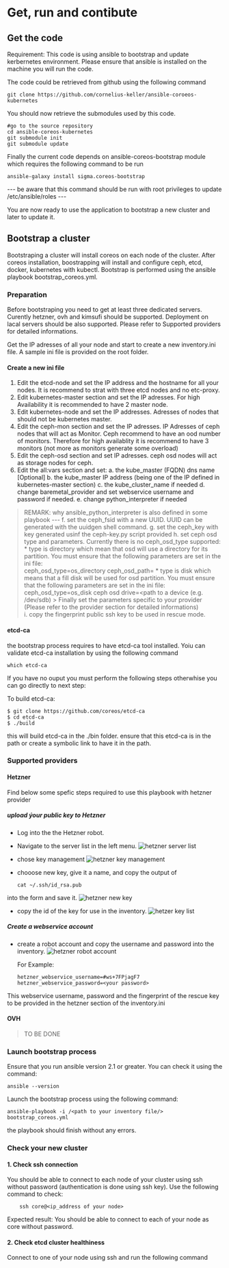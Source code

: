 # Get, run and contibute #
## Get the code ##

Requirement: This code is using ansible to bootstrap and update kerbernetes environment. Please ensure that ansible is installed on the machine you will run the code.

The code could be retrieved from github using the following command
```
git clone https://github.com/cornelius-keller/ansible-coroeos-kubernetes
```
You should now retrieve the submodules used by this code. 

```
#go to the source repository
cd ansible-coreos-kubernetes
git submodule init 
git submodule update
```

Finally the current code depends on ansible-coreos-bootstrap module which requires the following command to be run

```
ansible-galaxy install sigma.coreos-bootstrap
```

--- be aware that this command should be run with root privileges to update /etc/ansible/roles ---


You are now ready to use the application to bootstrap a new cluster and later to update it. 

## Bootstrap a cluster ##

Bootstraping a cluster will install coreos on each node of the cluster. After coreos installation, boostrapping will install and configure ceph, etcd, docker, kubernetes with kubectl.
Bootstrap is performed using the ansible playbook bootstrap_coreos.yml.

### Preparation ###

Before bootstraping you need to get at least three dedicated servers. 
Curently hetzner, ovh and kimsufi should be supported. Deployment on lacal servers should be also supported. Please refer to Supported providers for detailed informations.

Get the IP adresses of all your node and start to create a new inventory.ini file. 
A sample ini file is provided on the root folder.

#### Create a new ini file ####

1. Edit the etcd-node and set the IP address and the hostname for all your nodes. It is recommend to strat with three etcd nodes and no etc-proxy.
2. Edit kubernetes-master section and set the IP adresses. For high Availability it is recommended to have 2 master node.
3. Edit kubernetes-node and set the IP addresses. Adresses of nodes that should not be kubernetes master.
4. Edit the ceph-mon section and set the IP adresses. IP Adresses of ceph nodes that will act as Monitor. Ceph recommend to have an ood number of monitors. Therefore for high availablity it is recommend to have 3 monitors (not more as monitors generate some overload)
5. Edit the ceph-osd section and set IP adresses. ceph osd nodes will act as storage nodes for ceph.
6. Edit the all:vars section and set:
	a. the kube_master (FQDN) dns name [Optional]
	b. the kube_master IP address (being one of the IP defined in kubernetes-master section)
	c. the kube_cluster_name if needed
	d. change baremetal_provider and set webservice username and password if needed.
	e. change python_interpreter if needed
> REMARK: why ansible_python_interpreter is also defined in some playbook ---
	f. set the ceph_fsid with a new UUID. UUID can be generated with the uuidgen shell command.
	g. set the ceph_key with key generated usinf the ceph-key.py script provided
	h. set ceph osd type and parameters. Currently there is no ceph_osd_type supported:
		* type is directory which mean that osd will use a directory for its partition. You must ensure that the following parameters are set in the ini file:  
			ceph_osd_type=os_directory
			ceph_osd_path=<path to a local dir>
		* type is disk which means that a fill disk will be used for osd partition. You must ensure that the following parameters are set in the ini file:
			ceph_osd_type=os_disk
			ceph osd drive=<path to a device (e.g. /dev/sdb) >
	Finally set the parameters specific to your provider (Please refer to the provider section for detailed informations)		
	i. copy the fingerprint public ssh key to be used in rescue mode.

#### etcd-ca #####

the bootstrap process requires to have etcd-ca tool installed. Yoiu can validate etcd-ca installation by using the following command

```
which etcd-ca
```
If you have no ouput you must perform the following steps otherwhise you can go directly to next step:

To build etcd-ca:

```
$ git clone https://github.com/coreos/etcd-ca
$ cd etcd-ca
$ ./build
```
this will build etcd-ca in the ./bin folder.
ensure that this etcd-ca is in the path or create a symbolic link to have it in the path.


### Supported providers ###
#### Hetzner ####
Find below some spefic steps required to use this playbook with hetzner provider

##### upload ýour public key to Hetzner
* Log into the the Hetzner robot.
* Navigate to the server list in the left menu.
![hetzner server list](assets/hetzner_server_list.png "Hetzner Server List")

* chose key management
  ![hetzner key management](assets/hetzner_key_management.png "Logo Key Managemet")
* chooose new key, give it a name, and copy the output of

  `cat ~/.ssh/id_rsa.pub`

 into the form and save it.
 ![hetzner new key](assets/hetzner_add_key.png)

* copy the id of the key for use in the inventory. ![hetzer key list](assets/hetzner_key_list.png)

##### Create a webservice account
* create a robot account and copy the username and password into the inventory.
![hetzner robot account](assets/hetzner_webservice_user.png)

  For Example:

      hetzner_webservice_username=#ws+7FPjagF7
      hetzner_webservice_password=<your password>

This webservice username, password and the fingerprint of the rescue key to be provided in the hetzner section of the inventory.ini

#### OVH ####
> TO BE DONE


### Launch bootstrap process ###

Ensure that you run ansible version 2.1 or greater. You can check it using the command:

```
ansible --version
```

Launch the bootstrap process using the following command:

```
ansible-playbook -i /<path to your inventory file/> bootstrap_coreos.yml
```

the playbook should finish without any errors.

### Check your new cluster ###

#### 1. Check ssh connection ####
You should be able to connect to each node of your cluster using ssh without password (authentication is done using ssh key). Use the following command to check:

```
	ssh core@<ip_address of your node>
```

Expected result: You should be able to connect to each of your node as core without password.

#### 2. Check etcd cluster healthiness ####
Connect to one of your node using ssh and run the following command

```

```
